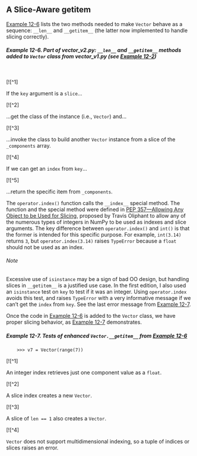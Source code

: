 ## A Slice-Aware __getitem__

[Example 12-6](#ex_vector_v2) lists the two methods needed to make `Vector` behave as a sequence: `__len__` and `__getitem__` (the latter now implemented to handle slicing correctly).

##### Example 12-6. Part of vector_v2.py: `__len__` and `__getitem__` methods added to `Vector` class from vector_v1.py (see [Example 12-2](#ex_vector_v1))

```
    
```

[![^1]

If the `key` argument is a `slice`…

[![^2]

…get the class of the instance (i.e., `Vector`) and…

[![^3]

…invoke the class to build another `Vector` instance from a slice of the `_components` array.

[![^4]

If we can get an `index` from `key`…

[![^5]

…return the specific item from `_components`.

The `operator.index()` function calls the `__index__` special method. The function and the special method were defined in [PEP 357—Allowing Any Object to be Used for Slicing](https://fpy.li/pep357), proposed by Travis Oliphant to allow any of the numerous types of integers in NumPy to be used as indexes and slice arguments. The key difference between `operator.index()` and `int()` is that the former is intended for this specific purpose. For example, `int(3.14)` returns `3`, but `operator.index(3.14)` raises `TypeError` because a `float` should not be used as an index.

###### Note

Excessive use of `isinstance` may be a sign of bad OO design, but handling slices in `__getitem__` is a justified use case. In the first edition, I also used an `isinstance` test on `key` to test if it was an integer. Using `operator.index` avoids this test, and raises `Type​Error` with a very informative message if we can’t get the `index` from `key`. See the last error message from [Example 12-7](#ex_vector_v2_demo).

Once the code in [Example 12-6](#ex_vector_v2) is added to the `Vector` class, we have proper slicing behavior, as [Example 12-7](#ex_vector_v2_demo) demonstrates.

##### Example 12-7. Tests of enhanced `Vector.__getitem__` from [Example 12-6](#ex_vector_v2)

```
    >>> v7 = Vector(range(7))
```

[![^1]

An integer index retrieves just one component value as a `float`.

[![^2]

A slice index creates a new `Vector`.

[![^3]

A slice of `len == 1` also creates a `Vector`.

[![^4]

`Vector` does not support multidimensional indexing, so a tuple of indices or slices raises an error.